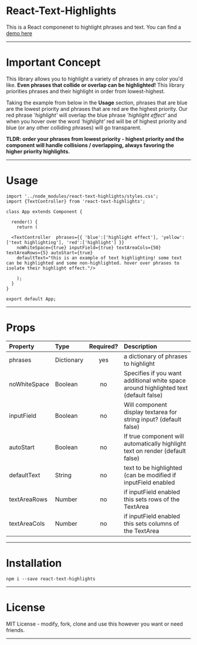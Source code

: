 # React-Text-Highlights

This is a React componenet to highlight phrases and text.
You can find a [demo here](https://zombieanomaly.github.io/React-Text-Highlights)

----

# Important Concept
This library allows you to highlight a variety of phrases in any color you'd like. **Even phrases that collide or overlap can be highlighted!** This library priorities phrases and their highlight in order from lowest-highest. 

Taking the example from below in the **Usage** section, phrases that are blue are the lowest priority and phrases that are red are the highest priority. Our red phrase *'highlight'* will overlap the blue phrase *'highlight effect'* and when you hover over the word *'highlight'* red will be of highest priority and blue (or any other colliding phrases) will go transparent.

**TLDR: order your phrases from lowest priority - highest priority and the component will handle collisions / overlapping, always favoring the higher priority highlights.**

----

# Usage

    import '../node_modules/react-text-highlights/styles.css';
    import {TextController} from 'react-text-highlights';

    class App extends Component {
      
      render() {
        return (
        
      <TextController  phrases={{ 'blue':['highlight effect'], 'yellow':['text highlighting'], 'red':['highlight'] }} 
        noWhiteSpace={true} inputField={true} textAreaCols={50} textAreaRows={5} autoStart={true} 
        defaultText="this is an example of text highlighting! some text can be highlighted and some non-highlighted. hover over phrases to isolate their highlight effect."/>

        );
      }
    }
    
    export default App;
    
----

# Props

| Property | Type | Required? | Description |
|:---|:---|:---:|:---|
| phrases | Dictionary | yes | a dictionary of phrases to highlight |
| noWhiteSpace | Boolean | no | Specifies if you want additional white space around highlighted text (default false)|
| inputField | Boolean | no | Will component display textarea for string input? (default false) |
| autoStart | Boolean | no | If true component will automatically highlight text on render (default false) |
| defaultText | String | no | text to be highlighted (can be modified if inputField enabled |
| textAreaRows | Number | no | if inputField enabled this sets rows of the TextArea |
| textAreaCols | Number | no | if inputField enabled this sets columns of the TextArea |

----

# Installation
    npm i --save react-text-highlights

----

# License
MIT License - modify, fork, clone and use this however you want or need friends.

----
